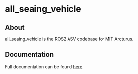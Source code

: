 # all\_seaing\_vehicle

## About

all_seaing_vehicle is the ROS2 ASV codebase for MIT Arcturus.

## Documentation

Full documentation can be found [here](https://github.com/ArcturusNavigation/all_seaing_vehicle/wiki)
